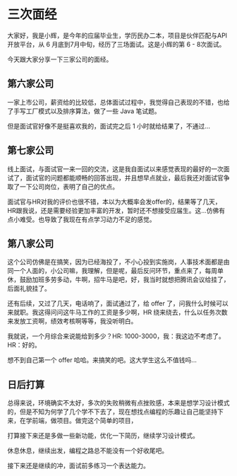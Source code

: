 # 三次面经

大家好，我是小辉，是今年的应届毕业生，学历民办二本，项目是伙伴匹配与API开放平台，从 6 月底到7月中旬，经历了三场面试。这是小辉的第 6 - 8次面试。

今天跟大家分享一下三家公司的面经。



## 第六家公司

一家上市公司，薪资给的比较低，总体面试过程中，我觉得自己表现的不错，也给了手写工厂模式以及排序算法，做了一些 Java 笔试题。

但是面试官好像不是挺喜欢我的，面试完之后 1 小时就给结果了，不通过...



## 第七家公司

线上面试，与面试官一来一回的交流，这是我自面试以来感觉表现的最好的一次面试了，面试官的问题都能顺畅的回答出现，并且想早点就业，最后我还对面试官争取了一下公司岗位，表明了自己的优点。



面试官与HR对我的评价也很不错，本以为大概率会发offer的，结果等了几天，HR跟我说，还是需要经验更加丰富的开发，暂时还不想接受应届生。这...仿佛有点小难受。也导致了我现在有点学习动力不足的感觉。



## 第八家公司

这个公司仿佛是在搞笑，因为已经海投了，不小心投到实施岗，人事技术面都是由同一个人面的，小公司嘛，我理解，但是呢，最后反问环节，重点来了，每周单休，鼓励加班多劳多动，牛啊，招牛马是吧，好，我当时就想把腾讯会议给挂了，后面礼貌挂了。



还有后续，又过了几天，电话响了，面试通过了，给 offer 了，问我什么时候可以来就职。我这得问问这牛马工作的工资是多少啊，HR 绕来绕去，什么以任务次数来发放工资啊，绩效考核啊等等，我没听明白。



我就说，一个月综合来说能给到多少？HR: 1000-3000，我：我这边不考虑了。HR：好的。



想不到自己第一个 offer 哈哈。来搞笑的吧。这大学生这么不值钱吗...



## 日后打算

总得来说，环境确实不太好，多次的失败稍微有点挫败感，本来是想学习设计模式的，但是不知为何学了几个学不下去了，现在想找点编程的乐趣让自己能坚持下来，在学前端，做项目。做完这个简单的项目，



打算接下来还是多做一些新功能，优化一下简历，继续学习设计模式。



休息休息，继续出发，编程之路总不能没有一个好收尾吧。



接下来还是继续的冲，面试前多练习一个表达能力。
